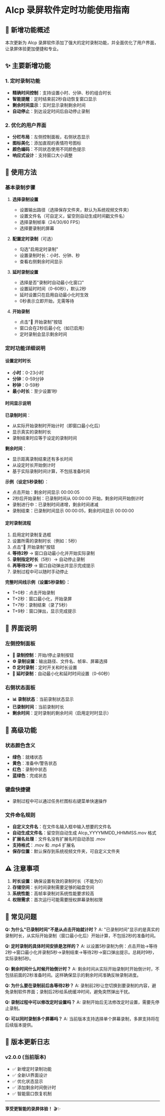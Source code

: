 # AIcp 录屏软件定时功能使用指南

## 🎯 新增功能概述

本次更新为 AIcp 录屏软件添加了强大的定时录制功能，并全面优化了用户界面，让录屏体验更加便捷和专业。

## ✨ 主要新增功能

### 1. 定时录制功能
- **精确时间控制**：支持设置小时、分钟、秒的组合时长
- **智能提醒**：定时结束前2秒自动恢复窗口显示
- **剩余时间显示**：实时显示录制剩余时间
- **自动停止**：到达设定时间后自动停止录制

### 2. 优化的用户界面
- **分栏布局**：左侧控制面板，右侧状态显示
- **图标美化**：添加直观的表情符号图标
- **颜色编码**：不同状态使用不同颜色提示
- **响应式设计**：支持窗口大小调整

## 📖 使用方法

### 基本录制步骤
1. **选择录制设置**
   - 设置输出路径（选择保存文件夹，默认为系统视频文件夹）
   - 设置文件名（可自定义，留空则自动生成时间戳文件名）
   - 选择录制帧率（24/30/60 FPS）
   - 选择要录制的屏幕

2. **配置定时录制**（可选）
   - 勾选"启用定时录制"
   - 设置录制时长：小时、分钟、秒
   - 查看右侧剩余时间显示

3. **延时录制设置**
   - 选择是否"录制时自动最小化窗口"
   - 设置延时时间（0-60秒），默认2秒
   - 延时设置只在启用自动最小化时生效
   - 0秒表示立即开始，无需等待

4. **开始录制**
   - 点击"🔴 开始录制"按钮
   - 窗口会在2秒后最小化（如已启用）
   - 定时录制会显示剩余时间

### 定时功能详细说明

#### 设置定时时长
- **小时**：0-23小时
- **分钟**：0-59分钟  
- **秒钟**：0-59秒
- **最小时长**：至少设置1秒

#### 时间显示说明

**已录制时间**：
- 从实际开始录制时开始计时（即窗口最小化后）
- 显示真实的录制时长
- 录制结束时应等于设定的录制时间

**剩余时间**：
- 显示距离录制结束还有多长时间
- 从设定时长开始倒计时
- 基于实际录制时间计算，不包括准备时间

**示例（设定5秒录制）**：
- 点击开始：剩余时间显示 00:00:05
- 2秒后开始录制：已录制时间从 00:00:00 开始，剩余时间开始倒计时
- 录制进行中：已录制时间递增，剩余时间递减
- 录制结束：已录制时间显示 00:00:05，剩余时间显示 00:00:00

#### 定时录制流程
1. 启用定时录制复选框
2. 设置所需的录制时长（例如：5秒）
3. 点击"🔴 开始录制"按钮
4. **等待2秒** → 窗口自动最小化并开始实际录制
5. **录制指定时长**（5秒）→ 自动停止录制
6. **再等待2秒** → 窗口自动弹出并显示完成提示
7. 录制过程中可以随时手动停止

**完整时间线示例（设置5秒录制）：**
- T+0秒：点击开始录制
- T+2秒：窗口最小化，开始录屏
- T+7秒：录制结束（录了5秒）
- T+9秒：窗口弹出，显示完成提示

## 🎨 界面说明

### 左侧控制面板
- **🎥 录制控制**：开始/停止录制按钮
- **⚙️ 录制设置**：输出路径、文件名、帧率、屏幕选择
- **⏰ 定时录制**：定时开关和时长设置
- **🔧 延时录制**：自动最小化和延时时间设置（0-60秒）

### 右侧状态面板
- **📊 录制状态**：当前录制状态显示
- **已录制时间**：当前录制时长
- **剩余时间**：定时录制的剩余时间（启用定时时显示）

## 🔧 高级功能

### 状态颜色含义
- **绿色**：就绪状态
- **黄色**：准备中/警告状态
- **红色**：录制中状态
- **蓝绿色**：完成状态

### 键盘快捷键
- 录制过程中可以通过任务栏图标右键菜单快速操作

### 文件命名规则
- **自定义文件名**：在文件名输入框中输入想要的文件名
- **自动生成文件名**：留空则自动生成 AIcp_YYYYMMDD_HHMMSS.mov 格式
- **扩展名处理**：文件名没有扩展名时自动添加 .mov
- **支持格式**：.mov 和 .mp4 扩展名
- **保存位置**：默认保存到系统视频文件夹，可自定义文件夹

## ⚠️ 注意事项

1. **时长设置**：确保设置有效的录制时长（不能为0）
2. **存储空间**：长时间录制需要足够的磁盘空间
3. **系统性能**：高帧率录制对系统性能要求较高
4. **权限需求**：首次运行可能需要授权屏幕录制权限

## 🐛 常见问题

**Q: 为什么"已录制时间"不是从点击开始就计时？**
A: "已录制时间"显示的是真实的录制时长，从实际开始录制（窗口最小化后）开始计算，不包括2秒的准备时间。

**Q: 定时录制的具体时间安排是怎样的？**
A: 以设置5秒录制为例：点击开始→等待2秒→窗口最小化并录制5秒→录制结束→等待2秒→窗口弹出提示。总耗时9秒，实际录制5秒。

**Q: 剩余时间什么时候开始倒计时？**
A: 剩余时间从实际开始录制时开始倒计时，不包括前面的2秒准备时间。这样确保显示的剩余时间准确反映录制进度。

**Q: 为什么要在录制前后各等待2秒？**
A: 录制前2秒让您切换到要录制的内容，避免录制软件界面；录制后2秒给系统缓冲时间，避免突然弹出干扰。

**Q: 录制过程中可以修改定时设置吗？**
A: 录制开始后无法修改定时设置，需要先停止录制。

**Q: 可以同时录制多个屏幕吗？**
A: 当前版本支持选择单个屏幕录制，多屏支持将在后续版本提供。

## 🔄 版本更新日志

### v2.0.0 (当前版本)
- ✅ 新增定时录制功能
- ✅ 全新UI界面设计
- ✅ 优化状态显示
- ✅ 添加剩余时间倒计时
- ✅ 智能窗口恢复机制

---

**享受更智能的录屏体验！** 🎬✨
